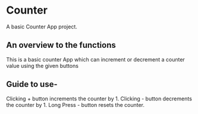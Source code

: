 # Counter

A basic Counter App project.

## An overview to the functions

This is a basic counter App which can increment or decrement a counter value using the given buttons

## Guide to use-

Clicking + button increments the counter by 1.
Clicking - button decrements the counter by 1.
Long Press - button resets the counter.


